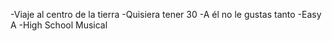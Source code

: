 -Viaje al centro de la tierra
-Quisiera tener 30
-A él no le gustas tanto
-Easy A
-High School Musical